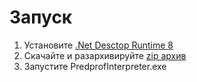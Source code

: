 ﻿# Запуск
1. Установите [.Net Desctop Runtime 8](https://dotnet.microsoft.com/en-us/download/dotnet/8.0)
1. Скачайте и разархивируйте [zip архив](https://github.com/StePanKinS/PredprofGridMaster/releases/download/v1.0.0/GridMasterInterpreter.zip)
1. Запустите PredprofInterpreter.exe
